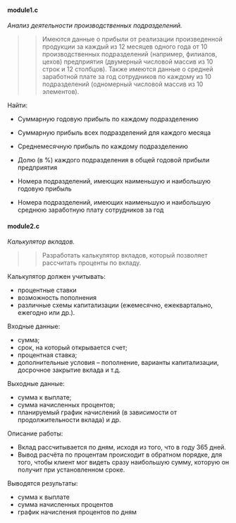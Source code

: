 #### module1.c 

*Анализ деятельности производственных подразделений.*

> > Имеются данные о прибыли от реализации произведенной продукции за каждый из 12 месяцев одного года от 10 производственных подразделений (например, филиалов, цехов) предприятия (двумерный числовой массив из 10 строк и 12 столбцов). 
Также имеются данные о средней заработной плате за год сотрудников по каждому из 10 подразделений (одномерный числовой массив из 10 элементов). 

Найти: 

- Суммарную годовую прибыль по каждому подразделению

- Суммарную прибыль всех подразделений для каждого месяца

- Среднемесячную прибыль по каждому подразделению

- Долю (в %) каждого подразделения в общей годовой прибыли предприятия

- Номера подразделений, имеющих наименьшую и наибольшую годовую прибыль

- Номера подразделений, имеющих наименьшую и наибольшую среднюю заработную плату сотрудников за год

#### module2.c

*Калькулятор вкладов.*

> > Разработать калькулятор вкладов, который позволяет рассчитать проценты по вкладу. 

Калькулятор должен учитывать: 
- процентные ставки
- возможность пополнения
- различные схемы капитализации (ежемесячно, ежеквартально, ежегодно или др.). 

Входные данные: 

- сумма; 
- срок, на который открывается счет; 
- процентная ставка; 
- дополнительные условия – пополнение, варианты капитализации, досрочное закрытие вклада и т.д. 

Выходные данные: 

- сумма к выплате; 
- сумма начисленных процентов; 
- планируемый график начислений (в зависимости от продолжительности вклада) и др.

Описание работы:

- Вклад рассчитывается по дням, исходя из того, что в году 365 дней.
- Вывод расчёта по процентам происходит в обратном порядке, для того, чтобы клиент мог видеть сразу наибольшую сумму, которую он получит при установленном сроке.

Выводятся результаты:

- сумма к выплате
- сумма начисленных процентов
- график начисления процентов по дням
